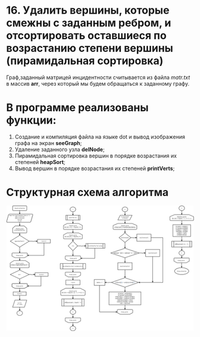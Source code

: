 # 16.	Удалить вершины, которые смежны с заданным ребром, и отсортировать оставшиеся по возрастанию степени вершины (пирамидальная сортировка)
Граф,заданный матрицей инцидентности считывается из файла *matr.txt* в массив **arr**, через который мы будем обращаться к заданному графу.
# В программе реализованы функции:
1) Создание и компиляция файла на языке dot и вывод изображения графа на экран **seeGraph**;
2) Удаление заданного узла **delNode**;
3) Пирамидальная сортировка вершин в порядке возрастания их степеней **heapSort**;
4) Вывод вершин в порядке возрастания их степеней **printVerts**;
# Структурная схема алгоритма
![Image alt](graph_str.png)

